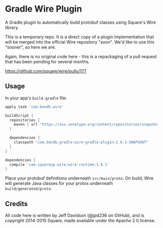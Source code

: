 Gradle Wire Plugin
==================

A Gradle plugin to automatically build protobuf classes using Square's Wire library.

This is a temporary repo.  It is a direct copy of a plugin implementation that will be merged into the official Wire repository "soon".  We'd like to use this "sooner", so here we are.

Again, there is no original code here - this is a repackaging of a pull request that has been pending for several months.

https://github.com/square/wire/pulls/177

Usage
-----

In your app's `build.gradle` file:

```gradle
apply task 'com.bendb.wire'

buildScript {
  repositories {
    maven { url "https://oss.sonatype.org/content/repositories/snapshots/" }
  }

  dependencies {
    classpath "com.bendb.gradle:wire-gradle-plugin:1.6.1-SNAPSHOT"
  }
}

dependencies {
  compile 'com.squareup.wire:wire-runtime:1.6.1'
}
```

Place your protobuf definitions underneath `src/main/proto`.  On build, Wire will generate Java classes for your protos underneath `build/generated/proto`.

Credits
-------

All code here is written by Jeff Davidson (@jpd236 on GitHub), and is copyright 2014-2015 Square, made available under the Apache 2.0 license.
